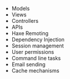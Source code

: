 * Models
* Views
* Controllers
* APIs
* Haxe Remoting
* Dependency Injection
* Session management
* User permissions
* Command line tasks
* Email sending
* Cache mechanisms
